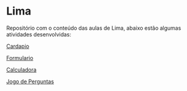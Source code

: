 # Lima
Repositório com o conteúdo das aulas de Lima, abaixo estão algumas atividades desenvolvidas:

[Cardapio](https://athilas-silva.github.io/Lima/Sobremesa/sobremesa.html)

[Formulario](https://athilas-silva.github.io/Lima/Formulario/IBGE.html)

[Calculadora](https://athilas-silva.github.io/Lima/Aula13_11_12_20/Atividade/atividade.html)

[Jogo de Perguntas](https://athilas-silva.github.io/Lima/Aula15_atividade/index.html)